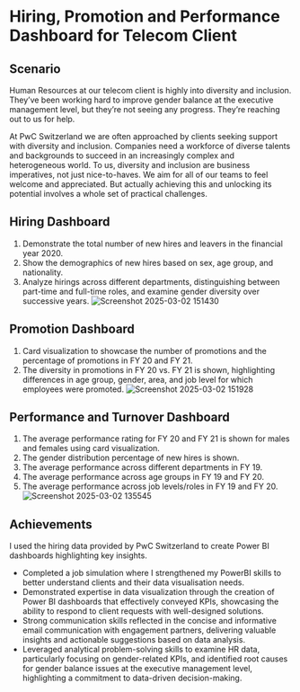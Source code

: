 # Hiring, Promotion and Performance Dashboard for Telecom Client

## Scenario
Human Resources at our telecom client is highly into diversity and inclusion. They’ve been working hard to improve gender balance at the executive management level, but they’re not seeing any progress. They’re reaching out to us for help.

At PwC Switzerland we are often approached by clients seeking support with diversity and inclusion. Companies need a workforce of diverse talents and backgrounds to succeed in an increasingly complex and heterogeneous world. To us, diversity and inclusion are business imperatives, not just nice-to-haves. We aim for all of our teams to feel welcome and appreciated. But actually achieving this and unlocking its potential involves a whole set of practical challenges.

## Hiring Dashboard
1. Demonstrate the total number of new hires and leavers in the financial year 2020.
2. Show the demographics of new hires based on sex, age group, and nationality.
3. Analyze hirings across different departments, distinguishing between part-time and full-time roles, and examine gender diversity over successive years.
![Screenshot 2025-03-02 151430](https://github.com/user-attachments/assets/d76ae27b-fd24-419e-b0c1-d08ebfdbe7c5)

## Promotion Dashboard
1. Card visualization to showcase the number of promotions and the percentage of promotions in FY 20 and FY 21.
2. The diversity in promotions in FY 20 vs. FY 21 is shown, highlighting differences in age group, gender, area, and job level for which employees were promoted.
![Screenshot 2025-03-02 151928](https://github.com/user-attachments/assets/752f47c1-83c0-4e0b-a8d6-b5a45c6d05be)

## Performance and Turnover Dashboard
1. The average performance rating for FY 20 and FY 21 is shown for males and females using card visualization.
2. The gender distribution percentage of new hires is shown.
3. The average performance across different departments in FY 19.
4. The average performance across age groups in FY 19 and FY 20.
5. The average performance across job levels/roles in FY 19 and FY 20.
![Screenshot 2025-03-02 135545](https://github.com/user-attachments/assets/a0ed64bb-8a38-41f5-92cb-7d3f0629ea85)

## Achievements
I used the hiring data provided by PwC Switzerland to create Power BI dashboards highlighting key insights.

- Completed a job simulation where I strengthened my PowerBI skills to better understand clients and their data visualisation needs.
- Demonstrated expertise in data visualization through the creation of Power BI dashboards that effectively conveyed KPIs, showcasing the ability to respond to client requests with well-designed solutions.
- Strong communication skills reflected in the concise and informative email communication with engagement partners, delivering valuable insights and actionable suggestions based on data analysis.
- Leveraged analytical problem-solving skills to examine HR data, particularly focusing on gender-related KPIs, and identified root causes for gender balance issues at the executive management level, highlighting a commitment to data-driven decision-making.
